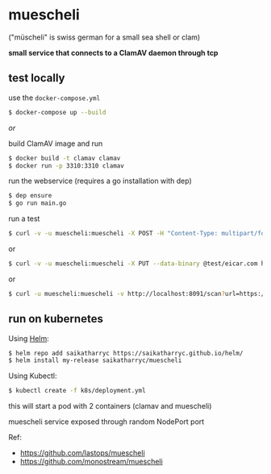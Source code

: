 # muescheli
("müscheli" is swiss german for a small sea shell or clam)

**small service that connects to a ClamAV daemon through tcp**

## test locally

use the `docker-compose.yml`
```bash
$ docker-compose up --build
```

*or*

build ClamAV image and run
```bash
$ docker build -t clamav clamav
$ docker run -p 3310:3310 clamav
```

run the webservice (requires a go installation with dep)
```bash
$ dep ensure
$ go run main.go
```

run a test
```bash
$ curl -v -u muescheli:muescheli -X POST -H "Content-Type: multipart/form-data" -F "file1=@test/eicar.com" -F "file2=@test/test.txt"  http://localhost:8091/scan
```
or
```bash
$ curl -v -u muescheli:muescheli -X PUT --data-binary @test/eicar.com http://localhost:8091/scan
```
or
```bash
$ curl -u muescheli:muescheli -v http://localhost:8091/scan?url=https://tech.ebu.ch/docs/tech/tech3285.pdf
```

## run on kubernetes
Using [Helm](https://github.com/saikatharryc/helm/tree/master/charts/muescheli):
```bash
$ helm repo add saikatharryc https://saikatharryc.github.io/helm/
$ helm install my-release saikatharryc/muescheli
```
Using Kubectl:
```bash
$ kubectl create -f k8s/deployment.yml
```
this will start a pod with 2 containers (clamav and muescheli)

muescheli service exposed through random NodePort port


Ref:

- https://github.com/lastops/muescheli
- https://github.com/monostream/muescheli
